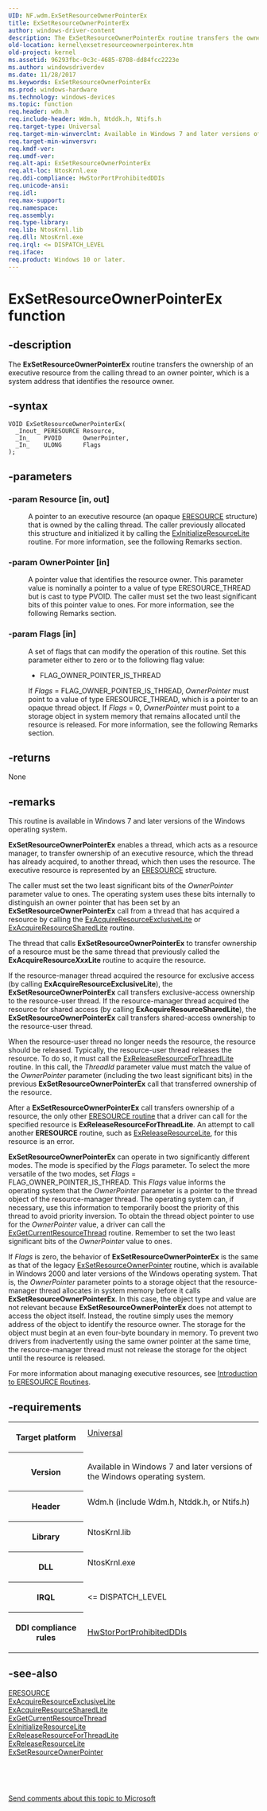 ```yaml
---
UID: NF.wdm.ExSetResourceOwnerPointerEx
title: ExSetResourceOwnerPointerEx
author: windows-driver-content
description: The ExSetResourceOwnerPointerEx routine transfers the ownership of an executive resource from the calling thread to an owner pointer, which is a system address that identifies the resource owner.
old-location: kernel\exsetresourceownerpointerex.htm
old-project: kernel
ms.assetid: 96293fbc-0c3c-4685-8708-dd84fcc2223e
ms.author: windowsdriverdev
ms.date: 11/28/2017
ms.keywords: ExSetResourceOwnerPointerEx
ms.prod: windows-hardware
ms.technology: windows-devices
ms.topic: function
req.header: wdm.h
req.include-header: Wdm.h, Ntddk.h, Ntifs.h
req.target-type: Universal
req.target-min-winverclnt: Available in Windows 7 and later versions of the Windows operating system.
req.target-min-winversvr: 
req.kmdf-ver: 
req.umdf-ver: 
req.alt-api: ExSetResourceOwnerPointerEx
req.alt-loc: NtosKrnl.exe
req.ddi-compliance: HwStorPortProhibitedDDIs
req.unicode-ansi: 
req.idl: 
req.max-support: 
req.namespace: 
req.assembly: 
req.type-library: 
req.lib: NtosKrnl.lib
req.dll: NtosKrnl.exe
req.irql: <= DISPATCH_LEVEL
req.iface: 
req.product: Windows 10 or later.
---
```


# ExSetResourceOwnerPointerEx function



## -description
<p>The <b>ExSetResourceOwnerPointerEx</b> routine transfers the ownership of an executive resource from the calling thread to an owner pointer, which is a system address that identifies the resource owner. </p>


## -syntax

````
VOID ExSetResourceOwnerPointerEx(
  _Inout_ PERESOURCE Resource,
  _In_    PVOID      OwnerPointer,
  _In_    ULONG      Flags
);
````


## -parameters
<dl>

### -param Resource [in, out]

<dd>
<p>A pointer to an executive resource (an opaque <a href="https://msdn.microsoft.com/202b2ef1-bbe4-4ffd-a82b-21f19c145e8d">ERESOURCE</a> structure) that is owned by the calling thread. The caller previously allocated this structure and initialized it by calling the <a href="..\wdm\nf-wdm-exinitializeresourcelite.md">ExInitializeResourceLite</a> routine. For more information, see the following Remarks section. </p>
</dd>

### -param OwnerPointer [in]

<dd>
<p>A pointer value that identifies the resource owner. This parameter value is nominally a pointer to a value of type ERESOURCE_THREAD but is cast to type PVOID. The caller must set the two least significant bits of this pointer value to ones. For more information, see the following Remarks section.</p>
</dd>

### -param Flags [in]

<dd>
<p>A set of flags that can modify the operation of this routine. Set this parameter either to zero or to the following flag value:</p>
<ul>
<li>
<p>FLAG_OWNER_POINTER_IS_THREAD</p>
</li>
</ul>
<p>If <i>Flags</i> = FLAG_OWNER_POINTER_IS_THREAD, <i>OwnerPointer</i> must point to a value of type ERESOURCE_THREAD, which is a pointer to an opaque thread object. If <i>Flags</i> = 0, <i>OwnerPointer</i> must point to a storage object in system memory that remains allocated until the resource is released. For more information, see the following Remarks section.</p>
</dd>
</dl>

## -returns
<p>None</p>

## -remarks
<p>This routine is available in Windows 7 and later versions of the Windows operating system.</p>

<p><b>ExSetResourceOwnerPointerEx</b> enables a thread, which acts as a resource manager, to transfer ownership of an executive resource, which the thread has already acquired, to another thread, which then uses the resource. The executive resource is represented by an <a href="https://msdn.microsoft.com/202b2ef1-bbe4-4ffd-a82b-21f19c145e8d">ERESOURCE</a> structure.</p>

<p>The caller must set the two least significant bits of the <i>OwnerPointer</i> parameter value to ones. The operating system uses these bits internally to distinguish an owner pointer that has been set by an <b>ExSetResourceOwnerPointerEx</b> call from a thread that has acquired a resource by calling the <a href="..\wdm\nf-wdm-exacquireresourceexclusivelite.md">ExAcquireResourceExclusiveLite</a> or <a href="..\wdm\nf-wdm-exacquireresourcesharedlite.md">ExAcquireResourceSharedLite</a> routine.</p>

<p>The thread that calls <b>ExSetResourceOwnerPointerEx</b> to transfer ownership of a resource must be the same thread that previously called the <b>ExAcquireResource<i>Xxx</i>Lite</b> routine to acquire the resource.</p>

<p>If the resource-manager thread acquired the resource for exclusive access (by calling <b>ExAcquireResourceExclusiveLite</b>), the <b>ExSetResourceOwnerPointerEx</b> call transfers exclusive-access ownership to the resource-user thread. If the resource-manager thread acquired the resource for shared access (by calling <b>ExAcquireResourceSharedLite</b>), the <b>ExSetResourceOwnerPointerEx</b> call transfers shared-access ownership to the resource-user thread.</p>

<p>When the resource-user thread no longer needs the resource, the resource should be released. Typically, the resource-user thread releases the resource. To do so, it must call the <a href="..\wdm\nf-wdm-exreleaseresourceforthreadlite.md">ExReleaseResourceForThreadLite</a> routine. In this call, the <i>ThreadId</i> parameter value must match the value of the <i>OwnerPointer</i> parameter (including the two least significant bits) in the previous <b>ExSetResourceOwnerPointerEx</b> call that transferred ownership of the resource.</p>

<p>After a <b>ExSetResourceOwnerPointerEx</b> call transfers ownership of a resource, the only other <a href="https://msdn.microsoft.com/5c7759db-aeb5-47f3-8adc-ddedb74b5cb4">ERESOURCE routine</a> that a driver can call for the specified resource is <b>ExReleaseResourceForThreadLite</b>. An attempt to call another <b>ERESOURCE</b> routine, such as <a href="kernel.exreleaseresourcelite">ExReleaseResourceLite</a>, for this resource is an error.</p>

<p><b>ExSetResourceOwnerPointerEx</b> can operate in two significantly different modes. The mode is specified by the <i>Flags</i> parameter. To select the more versatile of the two modes, set <i>Flags</i> = FLAG_OWNER_POINTER_IS_THREAD. This <i>Flags</i> value informs the operating system that the <i>OwnerPointer</i> parameter is a pointer to the thread object of the resource-manager thread. The operating system can, if necessary, use this information to temporarily boost the priority of this thread to avoid priority inversion. To obtain the thread object pointer to use for the <i>OwnerPointer</i> value, a driver can call the <a href="kernel.exgetcurrentresourcethread">ExGetCurrentResourceThread</a> routine. Remember to set the two least significant bits of the <i>OwnerPointer</i> value to ones.</p>

<p>If <i>Flags</i> is zero, the behavior of <b>ExSetResourceOwnerPointerEx</b> is the same as that of the legacy <a href="..\wdm\nf-wdm-exsetresourceownerpointer.md">ExSetResourceOwnerPointer</a> routine, which is available in Windows 2000 and later versions of the Windows operating system. That is, the <i>OwnerPointer</i> parameter points to a storage object that the resource-manager thread allocates in system memory before it calls <b>ExSetResourceOwnerPointerEx</b>. In this case, the object type and value are not relevant because <b>ExSetResourceOwnerPointerEx</b> does not attempt to access the object itself. Instead, the routine simply uses the memory address of the object to identify the resource owner. The storage for the object must begin at an even four-byte boundary in memory. To prevent two drivers from inadvertently using the same owner pointer at the same time, the resource-manager thread must not release the storage for the object until the resource is released.</p>

<p>For more information about managing executive resources, see <a href="https://msdn.microsoft.com/library/windows/hardware/ff548046">Introduction to ERESOURCE Routines</a>.</p>

## -requirements
<table>
<tr>
<th width="30%">
<p>Target platform</p>
</th>
<td width="70%">
<dl>
<dt><a href="http://go.microsoft.com/fwlink/p/?linkid=531356" target="_blank">Universal</a></dt>
</dl>
</td>
</tr>
<tr>
<th width="30%">
<p>Version</p>
</th>
<td width="70%">
<p>Available in Windows 7 and later versions of the Windows operating system.</p>
</td>
</tr>
<tr>
<th width="30%">
<p>Header</p>
</th>
<td width="70%">
<dl>
<dt>Wdm.h (include Wdm.h, Ntddk.h, or Ntifs.h)</dt>
</dl>
</td>
</tr>
<tr>
<th width="30%">
<p>Library</p>
</th>
<td width="70%">
<dl>
<dt>NtosKrnl.lib</dt>
</dl>
</td>
</tr>
<tr>
<th width="30%">
<p>DLL</p>
</th>
<td width="70%">
<dl>
<dt>NtosKrnl.exe</dt>
</dl>
</td>
</tr>
<tr>
<th width="30%">
<p>IRQL</p>
</th>
<td width="70%">
<p>&lt;= DISPATCH_LEVEL</p>
</td>
</tr>
<tr>
<th width="30%">
<p>DDI compliance rules</p>
</th>
<td width="70%">
<a href="devtest.storport_hwstorportprohibitedddis">HwStorPortProhibitedDDIs</a>
</td>
</tr>
</table>

## -see-also
<dl>
<dt>
<a href="https://msdn.microsoft.com/202b2ef1-bbe4-4ffd-a82b-21f19c145e8d">ERESOURCE</a>
</dt>
<dt>
<a href="..\wdm\nf-wdm-exacquireresourceexclusivelite.md">ExAcquireResourceExclusiveLite</a>
</dt>
<dt>
<a href="..\wdm\nf-wdm-exacquireresourcesharedlite.md">ExAcquireResourceSharedLite</a>
</dt>
<dt>
<a href="kernel.exgetcurrentresourcethread">ExGetCurrentResourceThread</a>
</dt>
<dt>
<a href="..\wdm\nf-wdm-exinitializeresourcelite.md">ExInitializeResourceLite</a>
</dt>
<dt>
<a href="..\wdm\nf-wdm-exreleaseresourceforthreadlite.md">ExReleaseResourceForThreadLite</a>
</dt>
<dt>
<a href="kernel.exreleaseresourcelite">ExReleaseResourceLite</a>
</dt>
<dt>
<a href="..\wdm\nf-wdm-exsetresourceownerpointer.md">ExSetResourceOwnerPointer</a>
</dt>
</dl>
<p> </p>
<p> </p>
<p><a href="mailto:wsddocfb@microsoft.com?subject=Documentation%20feedback [kernel\kernel]:%20ExSetResourceOwnerPointerEx routine%20 RELEASE:%20(11/28/2017)&amp;body=%0A%0APRIVACY STATEMENT%0A%0AWe use your feedback to improve the documentation. We don't use your email address for any other purpose, and we'll remove your email address from our system after the issue that you're reporting is fixed. While we're working to fix this issue, we might send you an email message to ask for more info. Later, we might also send you an email message to let you know that we've addressed your feedback.%0A%0AFor more info about Microsoft's privacy policy, see http://privacy.microsoft.com/en-us/default.aspx." title="Send comments about this topic to Microsoft">Send comments about this topic to Microsoft</a></p>
